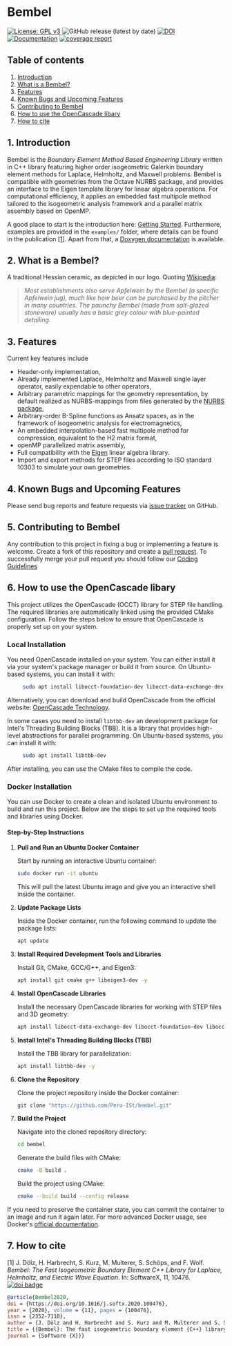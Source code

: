 <!-- This file is part of Bembel, the higher order C++ boundary element library.

Copyright (C) 2024 see <http://www.bembel.eu>

It was written as part of a cooperation of J. Doelz, H. Harbrecht, S. Kurz,
M. Multerer, S. Schoeps, and F. Wolf at Technische Universitaet Darmstadt,
Universitaet Basel, and Universita della Svizzera italiana, Lugano. This
source code is subject to the GNU General Public License version 3 and
provided WITHOUT ANY WARRANTY, see <http://www.bembel.eu> for further
information. -->
# Bembel
[![License: GPL v3](https://img.shields.io/badge/License-GPLv3-blue.svg)](https://www.gnu.org/licenses/gpl-3.0)
![GitHub release (latest by date)](https://img.shields.io/github/v/release/temf/bembel)
[![DOI](https://zenodo.org/badge/173278911.svg)](https://zenodo.org/badge/latestdoi/173278911)
[![Documentation](https://img.shields.io/badge/Documentation-Doxygen-blue)](https://temf.github.io/bembel/Doxy_out/html/index.html)
[![coverage report](https://temf.github.io/bembel/coverage/report/coverage.svg)](https://temf.github.io/bembel/coverage/report/report.html)
## Table of contents
1. [Introduction](#introduction)
2. [What is a Bembel?](#whatis)
3. [Features](#features)
4. [Known Bugs and Upcoming Features](#bugs)
5. [Contributing to Bembel](#contributing)
6. [How to use the OpenCascade libary](#opencascade)
7. [How to cite](#cite)

## 1. Introduction <a name="introduction"></a>

Bembel is the *Boundary Element Method Based Engineering Library* written in C++ library featuring higher order isogeometric Galerkin boundary element methods for Laplace, Helmholtz, and Maxwell problems.
Bembel is compatible with geometries from the Octave NURBS package, and provides an interface to the Eigen template library for linear algebra operations.
For computational efficiency, it applies an embedded fast multipole method tailored to the isogeometric analysis framework and a parallel matrix assembly based on OpenMP.

A good place to start is the introduction here: [Getting Started](https://temf.github.io/bembel/Doxy_out/html/_getting_started.html).
Furthermore, examples are provided in the `examples/` folder, where details can be found in the publication [[1]](#1).
Apart from that, a [Doxygen documentation](https://temf.github.io/bembel/Doxy_out/html/index.html) is available.

## 2. What is a Bembel?<a name="whatis"></a>

A traditional Hessian ceramic, as depicted in our logo. 
Quoting [Wikipedia](https://en.wikipedia.org/wiki/Apfelwein):

> *Most establishments also serve Apfelwein by the Bembel (a specific Apfelwein
> jug), much like how beer can be purchased by the pitcher in many countries. The
> paunchy Bembel (made from salt-glazed stoneware) usually has a basic grey colour
> with blue-painted detailing.*

## 3. Features <a name="features"></a>

Current key features include

* Header-only implementation,
* Already implemented Laplace, Helmholtz and Maxwell single layer operator,
easily expendable to other operators,
* Arbitrary parametric mappings for the geometry representation, by default
realized as NURBS-mappings from files generated by the
[NURBS package](https://octave.sourceforge.io/nurbs/),
* Arbitrary-order B-Spline functions as Ansatz spaces, as in
the framework of isogeometric analysis for electromagnetics,
* An embedded interpolation-based fast multipole method for compression,
equivalent to the H2 matrix format,
* openMP parallelized matrix assembly,
* Full compatibility with the [Eigen](http://eigen.tuxfamily.org/) linear algebra library.
* Import and export methods for STEP files according to ISO standard 10303 to simulate your own geometries.

## 4. Known Bugs and Upcoming Features <a name="bugs"></a>

Please send bug reports and feature requests via [issue tracker](https://github.com/Pero-ISt/bembel/issues) on GitHub.

## 5. Contributing to Bembel <a name="contributing"></a>

Any contribution to this project in fixing a bug or implementing a feature is welcome.
Create a fork of this repository and create a [pull request](https://github.com/Pero-ISt/bembel/pulls).
To successfully merge your pull request you should follow our [Coding Guidelines](https://temf.github.io/bembel/Doxy_out/html/coding_guidelines.html)


## 6. How to use the OpenCascade libary <a name="opencascade"></a>

This project utilizes the OpenCascade (OCCT) library for STEP file handling. The required libraries are automatically linked using the provided CMake configuration. Follow the steps below to ensure that OpenCascade is properly set up on your system.

### Local Installation  

You need OpenCascade installed on your system. You can either install it via your system's package manager or build it from source. On Ubuntu-based systems, you can install it with:
```bash 
     sudo apt install libocct-foundation-dev libocct-data-exchange-dev libocct-modeling-algorithms-dev libocct-modeling-data-dev libocct-ocaf-dev
```
Alternatively, you can download and build OpenCascade from the official website: [OpenCascade Technology](https://dev.opencascade.org/). 

In some cases you need to install ```libtbb-dev``` an development package for Intel's Threading Building Blocks (TBB). It is a library that provides high-level abstractions for parallel programming. On Ubuntu-based systems, you can install it with:
```bash 
     sudo apt install libtbb-dev
```
After installing, you can use the CMake files to compile the code.

### Docker Installation

You can use Docker to create a clean and isolated Ubuntu environment to build and run this project. Below are the steps to set up the required tools and libraries using Docker.

#### Step-by-Step Instructions

1. **Pull and Run an Ubuntu Docker Container**

   Start by running an interactive Ubuntu container:

   ```bash
   sudo docker run -it ubuntu
   ```

   This will pull the latest Ubuntu image and give you an interactive shell inside the container.

2. **Update Package Lists**

   Inside the Docker container, run the following command to update the package lists:

   ```bash
   apt update
   ```

3. **Install Required Development Tools and Libraries**

   Install Git, CMake, GCC/G++, and Eigen3:

   ```bash
   apt install git cmake g++ libeigen3-dev -y
   ```

4. **Install OpenCascade Libraries**

   Install the necessary OpenCascade libraries for working with STEP files and 3D geometry:

   ```bash
   apt install libocct-data-exchange-dev libocct-foundation-dev libocct-modeling-algorithms-dev libocct-modeling-data-dev libocct-ocaf-dev -y
   ```

5. **Install Intel's Threading Building Blocks (TBB)**

   Install the TBB library for parallelization:

   ```bash
   apt install libtbb-dev -y
   ```

6. **Clone the Repository**

   Clone the project repository inside the Docker container:

   ```bash
   git clone "https://github.com/Pero-ISt/bembel.git"
   ```

7. **Build the Project**

   Navigate into the cloned repository directory:

   ```bash
   cd bembel
   ```

   Generate the build files with CMake:

   ```bash
   cmake -B build .
   ```

   Build the project using CMake:

   ```bash
   cmake --build build --config release
   ```

If you need to preserve the container state, you can commit the container to an image and run it again later. For more advanced Docker usage, see Docker's [official documentation](https://docs.docker.com/).


## 7. How to cite <a name="cite"></a>

<a name="1">[1]</a> J. Dölz, H. Harbrecht, S. Kurz, M. Multerer, S. Schöps, and F. Wolf. *Bembel: The Fast Isogeometric Boundary Element C++ Library for Laplace, Helmholtz, and Electric Wave Equation*. In: SoftwareX, 11, 10476.
[![doi badge](https://img.shields.io/badge/DOI-10.1016/j.softx.2020.100476-blue)](https://doi.org/10.1016/j.softx.2020.100476)

<!-- {% raw %} -->
```bibtex
@article{Bembel2020,
doi = {https://doi.org/10.1016/j.softx.2020.100476},
year = {2020}, volume = {11}, pages = {100476},
issn = {2352-7110},
author = {J. Dölz and H. Harbrecht and S. Kurz and M. Multerer and S. Schöps and F. Wolf},
title = {{Bembel}: The fast isogeometric boundary element {C++} library for {Laplace}, {Helmholtz}, and electric wave equation},
journal = {Software {X}}}
```
<!-- {% endraw %} -->
